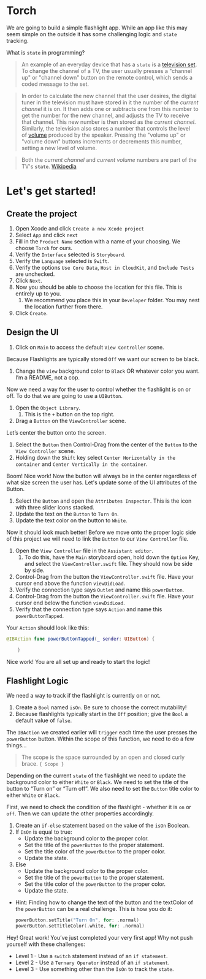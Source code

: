 # Torch

We are going to build a simple flashlight app. While an app like this may seem simple on the outside it has some challenging logic and `state` tracking.

What is `state` in programming? 

> An example of an everyday device that has a `state` is a [television set](https://en.wikipedia.org/wiki/Television_set). To change the channel of a TV, the user usually presses a "channel up" or "channel down" button on the remote control, which sends a coded message to the set. 

> In order to calculate the new channel that the user desires, the digital tuner in the television must have stored in it the number of the *current channel* it is on. It then adds one or subtracts one from this number to get the number for the new channel, and adjusts the TV to receive that channel. This new number is then stored as the *current channel*. Similarly, the television also stores a number that controls the level of [volume](https://en.wikipedia.org/wiki/Loudness) produced by the speaker. Pressing the "volume up" or "volume down" buttons increments or decrements this number, setting a new level of volume. 

> Both the *current channel* and *current volume* numbers are part of the TV's **`state`**. 
> [Wikipedia](https://en.wikipedia.org/wiki/State_(computer_science))


# Let's get started!

## Create the project

1. Open Xcode and click `Create a new Xcode project`
2. Select `App` and click `next`
3. Fill in the `Product Name` section with a name of your choosing. We choose `Torch` for ours.
4. Verify the `Interface` selected is `Storyboard`.
5. Verify the `Language` selected is `Swift`.
6. Verify the options `Use Core Data`, `Host in CloudKit`, and `Include Tests` are unchecked.
7. Click `Next`.
8. Now you should be able to choose the location for this file. This is entirely up to you.
    1. We recommend you place this in your `Developer` folder. You may nest the location further from there.
9. Click `Create`.

## Design the UI

1. Click on `Main` to access the default `View Controller` scene.

Because Flashlights are typically stored `Off` we want our screen to be black.

1. Change the `view` background color to `Black` OR whatever color you want. I’m a README, not a cop.

Now we need a way for the user to control whether the flashlight is on or off. To do that we are going to use a `UIButton`.

1. Open the `Object Library`.
    1. This is the `+` button on the top right.
2. Drag a `Button` on the `ViewController` scene.

Let’s center the button onto the screen.

1. Select the `Button` then Control-Drag from the center of the `Button` to the `View Controller` scene.
2. Holding down the `Shift` key select `Center Horizontally in the container` and `Center Vertically in the container`.

Boom! Nice work! Now the button will always be in the center regardless of what size screen the user has. Let's update some of the UI attributes of the Button.

1. Select the `Button` and open the `Attributes Inspector`. This is the icon with three slider icons stacked.
2. Update the text on the `Button` to `Turn On`.
3. Update the text color on the button to `White`.

Now it should look much better! Before we move onto the proper logic side of this project we will need to link the `Button` to our `View Controller` file.

1. Open the `View Controller` file in the `Assistant editor`.
    1. To do this, have the `Main` storyboard open, hold down the `Option` Key, and select the `ViewController.swift` file. They should now be side by side.
2. Control-Drag from the button the `ViewController.swift` file. Have your cursor end above the function `viewDidLoad`.
3. Verify the connection type says `Outlet` and name this `powerButton`.
4. Control-Drag from the button the `ViewController.swift` file. Have your cursor end below the function `viewDidLoad`.
5. Verify that the connection type says `Action` and name this `powerButtonTapped`.

Your `Action` should look like this:

```swift
@IBAction func powerButtonTapped(_ sender: UIButton) {

    }
```

Nice work! You are all set up and ready to start the logic!

## Flashlight Logic

We need a way to track if the flashlight is currently on or not.

1. Create a `Bool` named `isOn`. Be sure to choose the correct mutability!
2. Because flashlights typically start in the `Off` position; give the `Bool` a default value of `false`.

The `IBAction` we created earlier will `trigger` each time the user presses the `powerButton` button.  Within the scope of this function, we need to do a few things…

> The scope is the space surrounded by an open and closed curly brace. `{ Scope }`
> 

Depending on the current `state` of the flashlight we need to update the background color to either `White` or `Black`. We need to set the title of the button to “Turn on” or “Turn off”. We also need to set the `Button` title color to either `White` or `Black`.

First, we need to check the condition of the flashlight -  whether it is `on` or `off`.  Then we can update the other properties accordingly.

1. Create an `if-else` statement based on the value of the `isOn` Boolean.
2. If `IsOn` is equal to true:
    - Update the background color to the proper color.
    - Set the title of the `powerButton` to the proper statement.
    - Set the title color of the `powerButton` to the proper color.
    - Update the state.
3. Else
    - Update the background color to the proper color.
    - Set the title of the `powerButton` to the proper statement.
    - Set the title color of the `powerButton` to the proper color.
    - Update the state.
- Hint: Finding how to change the text of the button and the textColor of the `powerButton` can be a real challenge. This is how you do it:
    
    ```swift
    powerButton.setTitle("Turn On", for: .normal)
    powerButton.setTitleColor(.white, for: .normal)
    ```
    

Hey! Great work! You’ve just completed your very first app! Why not push yourself with these challenges:

- Level 1 - Use a `switch` statement instead of an `if statement`.
- Level 2 - Use a `Ternary Operator` instead of an `if statement`.
- Level 3 - Use something other than the `IsOn` to track the `state`.

